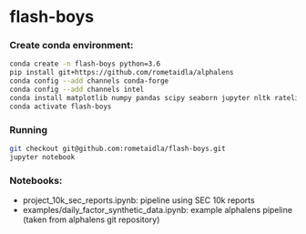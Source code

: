 # flash-boys

### Create conda environment:

```bash
conda create -n flash-boys python=3.6
pip install git+https://github.com/rometaidla/alphalens
conda config --add channels conda-forge
conda config --add channels intel
conda install matplotlib numpy pandas scipy seaborn jupyter nltk ratelimit bs4 scikit-learn
conda activate flash-boys
```

### Running
```bash
git checkout git@github.com:rometaidla/flash-boys.git
jupyter notebook
```

### Notebooks:
- project_10k_sec_reports.ipynb: pipeline using SEC 10k reports
- examples/daily_factor_synthetic_data.ipynb: example alphalens pipeline (taken from alphalens git repository) 